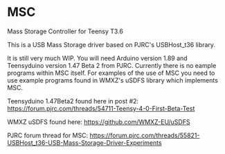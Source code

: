 # MSC
Mass Storage Controller for Teensy T3.6

This is a USB Mass Storage driver based on PJRC's USBHost_t36 library.

It is still very much WIP.
You will need Arduino version 1.89 and Teensyduino version 1.47 Beta 2 from PJRC.
Currently there is no eample programs within MSC itself. For examples of the use of MSC
you need to use example programs found in WMXZ's uSDFS library which implements MSC.

Teensyduino 1.47Beta2 found here in post #2:
https://forum.pjrc.com/threads/54711-Teensy-4-0-First-Beta-Test

WMXZ uSDFS found here: https://github.com/WMXZ-EU/uSDFS

PJRC forum thread for MSC: https://forum.pjrc.com/threads/55821-USBHost_t36-USB-Mass-Storage-Driver-Experiments
